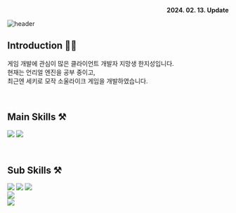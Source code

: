 <!--
**3jisung/3jisung** is a ✨ _special_ ✨ repository because its `README.md` (this file) appears on your GitHub profile.

Here are some ideas to get you started:

- 🔭 I’m currently working on ...
- 🌱 I’m currently learning ...
- 👯 I’m looking to collaborate on ...
- 🤔 I’m looking for help with ...
- 💬 Ask me about ...
- 📫 How to reach me: ...
- 😄 Pronouns: ...
- ⚡ Fun fact: ...
-->

<!-- 업데이트 -->
<p align="right"><b>2024. 02. 13. Update</b></p>

<!-- 헤더 -->
![header](https://capsule-render.vercel.app/api?type=waving&color=auto&height=300&section=header&text=Hello%20World!&desc=Jiseong's%20GitHub&fontSize=90&descSize=30&descAlignY=70&descAlign=67)

<!-- 소개 -->
## Introduction 👨‍💼
  <p>
    게임 개발에 관심이 많은 클라이언트 개발자 지망생 한지성입니다.</br>
    현재는 언리얼 엔진을 공부 중이고,</br>
    최근엔 세키로 모작 소울라이크 게임을 개발하였습니다.</br>
  </p>
  </br>

<!-- 주로 사용하는 기술스택 -->
## Main Skills ⚒️
  <p>  
    <img src="https://img.shields.io/badge/Unreal Engine 5.1-0E1128?style=flat&logo=Unreal Engine&logoColor=white"/>
    <img src="https://img.shields.io/badge/C++-00599C?style=flat&logo=cplusplus&logoColor=white"/></br>
  </p>
  </br>
  
## Sub Skills ⚒️
  <p>
    <!-- 언어 -->
    <img src="https://img.shields.io/badge/Lua-2C2D72?style=flat&logo=Lua&logoColor=white"/>
    <img src="https://img.shields.io/badge/Java-007396?style=flat&logo=OpenJDK&logoColor=white"/>
    <img src="https://img.shields.io/badge/Python-3776AB?style=flat&logo=Python&logoColor=white"/></br>
    <!-- DBMS -->
    <img src="https://img.shields.io/badge/MySQL-4479A1?style=flat&logo=MySQL&logoColor=white"/></br>
    <!-- IDE -->
    <img src="https://img.shields.io/badge/Android%20Studio-3DDC84?style=flat&logo=AndroidStudio&logoColor=white"/></br>
  </p>
  </br>
